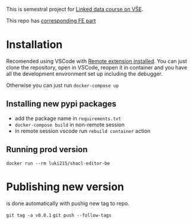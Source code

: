 This is semestral project for [Linked data course on VŠE](https://nb.vse.cz/~svatek/rzzw.html).

This repo has [corresponding FE part](https://github.com/luki215/shacl-playground-front)

# Installation
Recomended using VSCode with [Remote extension installed](https://marketplace.visualstudio.com/items?itemName=ms-vscode-remote.vscode-remote-extensionpack). You can just clone the repository, open in VSCode, reopen it in container and you have all the development environment set up including the debugger.

Otherwise you can just run 
```docker-compose up```

## Installing new pypi packages
- add the package name in `requirements.txt`
- `docker-compose build` in non-remote session
- in remote session vscode run `rebuild container` action

## Running prod version
```docker run --rm luki215/shacl-editor-be```

# Publishing new version
is done automatically with pushig new tag to repo.

```git tag -a v0.0.1```
```git push --follow-tags```
